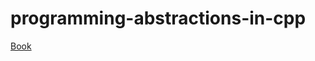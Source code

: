 # programming-abstractions-in-cpp

[Book](https://www.amazon.com/Programming-Abstractions-C-Eric-Roberts/dp/0133454843)
